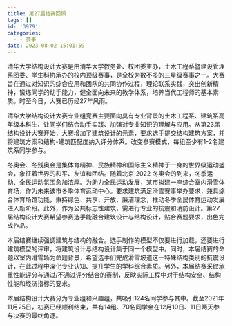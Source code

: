 ```yaml
---
title: 第27届结赛回顾
tags: []
id: '3979'
categories:
  - - 赛事
date: 2023-08-02 15:01:59
---
```


清华大学结构设计大赛是由清华大学教务处、校团委主办，土木工程系暨建设管理系团委、学生科协承办的校内顶级赛事，是全校为数不多的三星级赛事之一。大赛旨在通过对知识的综合应用和团队的共同协作过程，理论联系实践，突出创新精神，锻炼同学的动手能力，健全面向未来的教学体系，培养当代工程师的基本素质。时至今日，大赛已历经27年风雨。

清华大学结构设计大赛专业组竞赛主要面向具有专业背景的土木工程系、建筑系高年级本科生、让同学们结合动手实践、加强对专业知识的理解与应用。从第23届结构设计大赛开始，大赛增加了建筑设计的元素，要求选手提交结构建筑方案，并将建筑方案和结构-建筑匹配度纳入评分体系。改变参赛模式，每组至少有1-2名建筑系同学参与。

冬奥会、冬残奥会是集体育精神、民族精神和国际主义精神于一身的世界级运动盛会，象征着世界的和平、友谊和团结。随着北京 2022 冬奥会的到来，冬季运动、全民运动氛围愈加浓厚。为助力全民运动发展，某市拟建一座综合室内滑雪体育场，作为未来该市冬季体育运动中心。要求建筑满足滑雪赛事举办要求，兼具综合体育场馆功能，秉持绿色、共享、开放、廉洁理念，推动冬季全民体育运动发展进入新阶段。此外，作为公共标志性建筑，需进行专业的抗震和消防设计。第27届结构设计大赛希望参赛选手能融合建筑设计与结构设计，贴合赛题要求，出色完成作品。

本届结赛继续强调建筑与结构的融合。选手制作的模型不仅要进行加载，还要进行建筑模型的评审，将建筑设计与结构设计集于同一个模型中。同时，本届结赛的命题以室内滑雪场为命题背景，希望选手们完成滑雪坡道这一特殊结构类别的抗震设计，在此过程中深化专业认知、提升学生的学科综合素质。另外，本届结赛采取承重性能评分与通过/不通过评分结合的赛制，反映实际工程中对于结构安全、结构性能和经济指标的要求。

本届结构设计大赛分为专业组和兴趣组，共吸引124名同学参与其中。截至2021年11月25日，初赛已经顺利结束，共有14组、70名同学会在12月10日、11日两天参与决赛的最终角逐。
